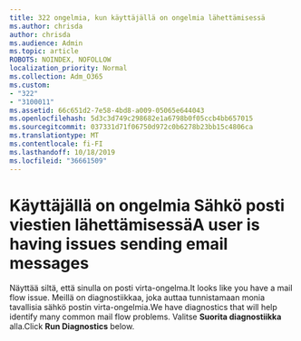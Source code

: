 ```yaml
---
title: 322 ongelmia, kun käyttäjällä on ongelmia lähettämisessä
ms.author: chrisda
author: chrisda
ms.audience: Admin
ms.topic: article
ROBOTS: NOINDEX, NOFOLLOW
localization_priority: Normal
ms.collection: Adm_O365
ms.custom:
- "322"
- "3100011"
ms.assetid: 66c651d2-7e58-4bd8-a009-05065e644043
ms.openlocfilehash: 5d3c3d749c298682e1a6798b0f05ccb4bb657015
ms.sourcegitcommit: 037331d71f06750d972c0b6278b23bb15c4806ca
ms.translationtype: MT
ms.contentlocale: fi-FI
ms.lasthandoff: 10/18/2019
ms.locfileid: "36661509"
---
```

# <a name="a-user-is-having-issues-sending-email-messages"></a><span data-ttu-id="9cfc1-102">Käyttäjällä on ongelmia Sähkö posti viestien lähettämisessä</span><span class="sxs-lookup"><span data-stu-id="9cfc1-102">A user is having issues sending email messages</span></span>

<span data-ttu-id="9cfc1-103">Näyttää siltä, että sinulla on posti virta-ongelma.</span><span class="sxs-lookup"><span data-stu-id="9cfc1-103">It looks like you have a mail flow issue.</span></span> <span data-ttu-id="9cfc1-104">Meillä on diagnostiikkaa, joka auttaa tunnistamaan monia tavallisia sähkö postin virta-ongelmia.</span><span class="sxs-lookup"><span data-stu-id="9cfc1-104">We have diagnostics that will help identify many common mail flow problems.</span></span> <span data-ttu-id="9cfc1-105">Valitse **Suorita diagnostiikka** alla.</span><span class="sxs-lookup"><span data-stu-id="9cfc1-105">Click **Run Diagnostics** below.</span></span>
